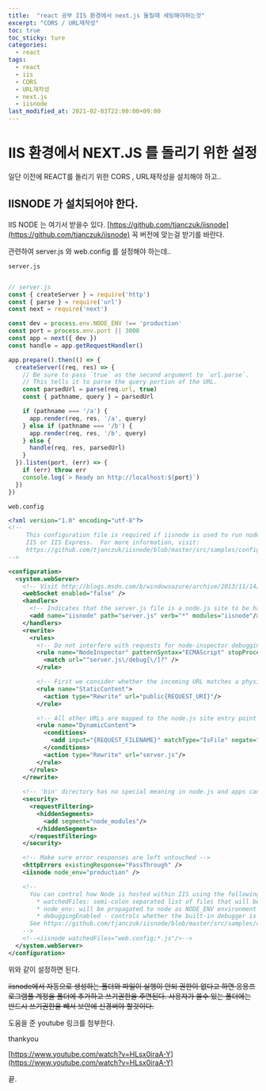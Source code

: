 ```yaml
---
title:  "react 공부 IIS 환경에서 next.js 돌릴때 세팅해야하는것"
excerpt: "CORS / URL재작성"
toc: true
toc_sticky: ture
categories:
  - react
tags:
  - react
  - iis
  - CORS
  - URL재작성
  - next.js
  - iisnode
last_modified_at: 2021-02-03T22:00:00+09:00
---
```



# IIS 환경에서 NEXT.JS 를 돌리기 위한 설정


일단 이전에 REACT를 돌리기 위한 CORS , URL재작성을 설치해야 하고..


## IISNODE 가 설치되어야 한다.

IIS NODE 는 여기서 받을수 있다.
[https://github.com/tjanczuk/iisnode](https://github.com/tjanczuk/iisnode)
꼭 버전에 맞는걸 받기를 바란다.

관련하여 server.js 와 web.config 를 설정해야 하는데..


``` server.js ```
``` js

// server.js
const { createServer } = require('http')
const { parse } = require('url')
const next = require('next')

const dev = process.env.NODE_ENV !== 'production'
const port = process.env.port || 3000
const app = next({ dev })
const handle = app.getRequestHandler()

app.prepare().then(() => {
  createServer((req, res) => {
    // Be sure to pass `true` as the second argument to `url.parse`.
    // This tells it to parse the query portion of the URL.
    const parsedUrl = parse(req.url, true)
    const { pathname, query } = parsedUrl

    if (pathname === '/a') {
      app.render(req, res, '/a', query)
    } else if (pathname === '/b') {
      app.render(req, res, '/b', query)
    } else {
      handle(req, res, parsedUrl)
    }
  }).listen(port, (err) => {
    if (err) throw err
    console.log(`> Ready on http://localhost:${port}`)
  })
})

```

``` web.config ```
``` xml
<?xml version="1.0" encoding="utf-8"?>
<!--
     This configuration file is required if iisnode is used to run node processes behind
     IIS or IIS Express.  For more information, visit:
     https://github.com/tjanczuk/iisnode/blob/master/src/samples/configuration/web.config
-->

<configuration>
  <system.webServer>
    <!-- Visit http://blogs.msdn.com/b/windowsazure/archive/2013/11/14/introduction-to-websockets-on-windows-azure-web-sites.aspx for more information on WebSocket support -->
    <webSocket enabled="false" />
    <handlers>
      <!-- Indicates that the server.js file is a node.js site to be handled by the iisnode module -->
      <add name="iisnode" path="server.js" verb="*" modules="iisnode"/>
    </handlers>
    <rewrite>
      <rules>
        <!-- Do not interfere with requests for node-inspector debugging -->
        <rule name="NodeInspector" patternSyntax="ECMAScript" stopProcessing="true">
          <match url="^server.js\/debug[\/]?" />
        </rule>

        <!-- First we consider whether the incoming URL matches a physical file in the /public folder -->
        <rule name="StaticContent">
          <action type="Rewrite" url="public{REQUEST_URI}"/>
        </rule>

        <!-- All other URLs are mapped to the node.js site entry point -->
        <rule name="DynamicContent">
          <conditions>
            <add input="{REQUEST_FILENAME}" matchType="IsFile" negate="True"/>
          </conditions>
          <action type="Rewrite" url="server.js"/>
        </rule>
      </rules>
    </rewrite>
    
    <!-- 'bin' directory has no special meaning in node.js and apps can be placed in it -->
    <security>
      <requestFiltering>
        <hiddenSegments>
          <add segment="node_modules"/>
        </hiddenSegments>
      </requestFiltering>
    </security>

    <!-- Make sure error responses are left untouched -->
    <httpErrors existingResponse="PassThrough" />
    <iisnode node_env="production" />

    <!--
      You can control how Node is hosted within IIS using the following options:
        * watchedFiles: semi-colon separated list of files that will be watched for changes to restart the server
        * node_env: will be propagated to node as NODE_ENV environment variable
        * debuggingEnabled - controls whether the built-in debugger is enabled
      See https://github.com/tjanczuk/iisnode/blob/master/src/samples/configuration/web.config for a full list of options
    -->
    <!--<iisnode watchedFiles="web.config;*.js"/>-->
  </system.webServer>
</configuration>
```

위와 같이 설정하면 된다.

~~iisnode에서 자동으로 생성하는 폴더와 파일이 실행이 안되 권한이 없다고 하면 응용프로그램풀 계정을 폴더에 추가하고 쓰기권한을 주면된다.
사용자가 쓸수 있는 폴더에는 반드시 쓰기권한을 빼서 보안에 신경써야 할것이다.~~

도움을 준 youtube 링크를 첨부한다.

thankyou

[https://www.youtube.com/watch?v=HLsx0iraA-Y](https://www.youtube.com/watch?v=HLsx0iraA-Y)

끝.







